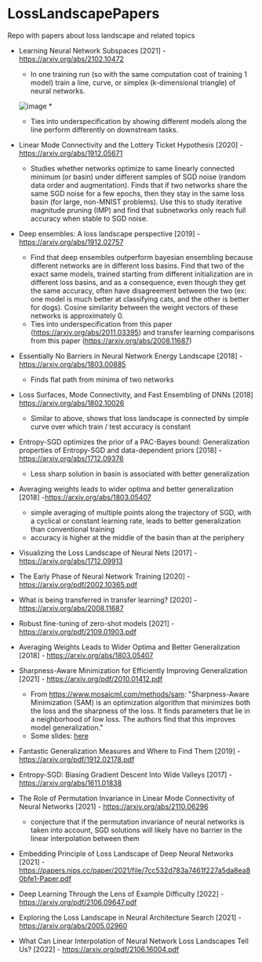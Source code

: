 # LossLandscapePapers
Repo with papers about loss landscape and related topics
 
* Learning Neural Network Subspaces [2021] - https://arxiv.org/abs/2102.10472
  *  In one training run (so with the same computation cost of training 1 model) train a line, curve, or simplex (k-dimensional triangle) of neural networks.
  
  ![image](https://user-images.githubusercontent.com/12414995/124765126-ac16bf80-df03-11eb-8374-4fb249708d99.png)
  *  
  *  Ties into underspecification by showing different models along the line perform differently on downstream tasks.
* Linear Mode Connectivity and the Lottery Ticket Hypothesis [2020] - https://arxiv.org/abs/1912.05671
  * Studies whether networks optimize to same linearly connected minimum (or basin) under different samples of SGD noise (random data order and augmentation). Finds that if two networks share the same SGD noise for a few epochs, then they stay in the same loss basin (for large, non-MNIST problems). Use this to study iterative magnitude pruning (IMP) and find that subnetworks only reach full accuracy when stable to SGD noise.
* Deep ensembles: A loss landscape perspective [2019] - https://arxiv.org/abs/1912.02757
  * Find that deep ensembles outperform bayesian ensembling because different networks are in different loss basins. Find that two of the exact same models, trained starting from different initialization are in different loss basins, and as a consequence, even though they get the same accuracy, often have disagreement between the two (ex: one model is much better at classifying cats, and the other is better for dogs). Cosine similarity between the weight vectors of these networks is approximately 0.
  * Ties into underspecification from this paper (https://arxiv.org/abs/2011.03395) and transfer learning comparisons from this paper (https://arxiv.org/abs/2008.11687)
* Essentially No Barriers in Neural Network Energy Landscape [2018] - https://arxiv.org/abs/1803.00885
  * Finds flat path from minima of two networks 
* Loss Surfaces, Mode Connectivity, and Fast Ensembling of DNNs [2018] https://arxiv.org/abs/1802.10026 
  * Similar to above, shows that loss landscape is connected by simple curve over which train / test accuracy is constant 
* Entropy-SGD optimizes the prior of a PAC-Bayes bound: Generalization properties of Entropy-SGD and data-dependent priors [2018] -
 https://arxiv.org/abs/1712.09376
  *  Less sharp solution in basin is associated with better generalization
* Averaging weights leads to wider optima and better generalization [2018] -https://arxiv.org/abs/1803.05407
  * simple averaging of multiple points along the trajectory of SGD, with a cyclical or constant learning rate, leads to better generalization than conventional training
  * accuracy is higher at the middle of the basin than at the periphery
  
* Visualizing the Loss Landscape of Neural Nets [2017] - https://arxiv.org/abs/1712.09913
* The Early Phase of Neural Network Training [2020] - https://arxiv.org/pdf/2002.10365.pdf
* What is being transferred in transfer learning? [2020] - https://arxiv.org/abs/2008.11687
* Robust fine-tuning of zero-shot models [2021] - https://arxiv.org/pdf/2109.01903.pdf
* Averaging Weights Leads to Wider Optima and Better Generalization [2018] - https://arxiv.org/abs/1803.05407
* Sharpness-Aware Minimization for Efficiently Improving Generalization  [2021] - https://arxiv.org/pdf/2010.01412.pdf
  *  From https://www.mosaicml.com/methods/sam: "Sharpness-Aware Minimization (SAM) is an optimization algorithm that minimizes both the loss and the sharpness of the loss. It finds parameters that lie in a neighborhood of low loss. The authors find that this improves model generalization."
  *  Some slides: [here](/pdfs/121721_Sharpness-Aware-Minimization-for-Efficiently-Improving-Generalization.pdf)
* Fantastic Generalization Measures and Where to Find Them [2019] - https://arxiv.org/pdf/1912.02178.pdf 
* Entropy-SGD: Biasing Gradient Descent Into Wide Valleys [2017] - https://arxiv.org/abs/1611.01838
* The Role of Permutation Invariance in Linear Mode Connectivity of Neural Networks [2021] - https://arxiv.org/abs/2110.06296
  * conjecture that if the permutation invariance of neural networks is taken into account, SGD solutions will likely have no barrier in the linear interpolation between them 
* Embedding Principle of Loss Landscape of Deep Neural Networks [2021] - https://papers.nips.cc/paper/2021/file/7cc532d783a7461f227a5da8ea80bfe1-Paper.pdf
* Deep Learning Through the Lens of Example Difficulty [2022] - https://arxiv.org/pdf/2106.09647.pdf
* Exploring the Loss Landscape in Neural Architecture Search [2021] - https://arxiv.org/abs/2005.02960
* What Can Linear Interpolation of Neural Network Loss Landscapes Tell Us? [2022] - https://arxiv.org/pdf/2106.16004.pdf
